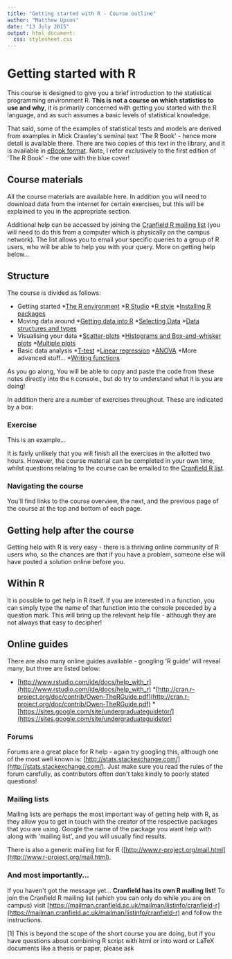 ```yaml
---
title: "Getting started with R - Course outline"
author: "Matthew Upson"
date: "13 July 2015"
output: html_document:
  css: stylesheet.css
---
```



# Getting started with R

This course is designed to give you a brief introduction to the statistical programming environment R. <b>This is not a course on which statistics to use and why</b>, it is primarily concerned with getting you started with the R language, and as such assumes a basic levels of statistical knowledge.

That said, some of the examples of statistical tests and models are derived from examples in Mick Crawley's seminal text 'The R Book' - hence more detail is available there. There are two copies of this text in the library, and it is available in <a href="https://unicorn.dmz.cranfield.ac.uk/uhtbin/cgisirsi/?ps=UKq22B28cB/CRANFIELD/175830315/2/1000">eBook format</a>. Note, I refer exclusively to the first edition of 'The R Book' - the one with the blue cover!

## Course materials

All the course materials are available here. In addition you will need to download data from the internet for certain exercises, but this will be explained to you in the appropriate section.

Additional help can be accessed by joining the [Cranfield R mailing list](https://mailman.cranfield.ac.uk/mailman/listinfo/cranfield-r) (you will need to do this from a computer which is physically on the campus network). The list allows you to email your specific queries to a group of R users, who will be able to help you with your query. More on getting help below...

## Structure

The course is divided as follows:

* Getting started
  *[The R environment](R_environment.html)
  *[R Studio](RStudio.html)
  *[R style](r_style_guide.html)
  *[Installing R packages](installing_R_packages.html)
* Moving data around
  *[Getting data into R](getting_data_into_R.html)
  *[Selecting Data](selecting_data.html)
  *[Data structures and types](data_structures.html)
* Visualising your data
  *[Scatter-plots](scatterplots.html)
  *[Histograms and Box-and-whisker plots](histograms.html)
  *[Multiple plots](multiple_plots.html)
* Basic data analysis
  *[T-test](t-test.html)
  *[Linear regression](regression.html)
  *[ANOVA](ANOVA.html)
*More advanced stuff...
  *[Writing functions](writing_functions.html)

As you go along, You will be able to copy and paste the code from these notes directly into the `R` console., but do try to understand what it is you are doing! 

 In addition there are a number of exercises throughout. These are indicated by a box:

### Exercise

This is an example...

It is fairly unlikely that you will finish all the exercises in the allotted two hours. However, the course material can be completed in your own time, whilst questions relating to the course can be emailed to the [Cranfield R list](https://mailman.cranfield.ac.uk/mailman/listinfo/cranfield-r).

### Navigating the course

You'll find links to the course overview, the next, and the previous page of the course at the top and bottom of each page.

## Getting help after the course

Getting help with R is very easy - there is a thriving online community of R users who, so the chances are that if you have a problem, someone else will have posted a solution online before you.

## Within R

It is possible to get help in R itself. If you are interested in a function, you can simply type the name of that function into the console preceded by a question mark. This will bring up the relevant help file - although they are not always that easy to decipher!

## Online guides

There are also many online guides available - googling 'R guide' will reveal many, but three are listed below:

* [http://www.rstudio.com/ide/docs/help_with_r](http://www.rstudio.com/ide/docs/help_with_r)
*[http://cran.r-project.org/doc/contrib/Owen-TheRGuide.pdf](http://cran.r-project.org/doc/contrib/Owen-TheRGuide.pdf)
*[https://sites.google.com/site/undergraduateguidetor/](https://sites.google.com/site/undergraduateguidetor)

### Forums

Forums are a great place for R help - again try googling this, although one of the most well known is: [http://stats.stackexchange.com/](http://stats.stackexchange.com/). Just make sure you read the rules of the forum carefully, as contributors often don't take kindly to poorly stated questions!

### Mailing lists

Mailing lists are perhaps the most important way of getting help with R, as they allow you to get in touch with the creator of the respective packages that you are using. Google the name of the package you want help with along with 'mailing list', and you will usually find results.

There is also a generic mailing list for R ([http://www.r-project.org/mail.html](http://www.r-project.org/mail.html).

### And most importantly...

If you haven't got the message yet... **Cranfield has its own R mailing list!** To join the Cranfield R mailing list (which you can only do while you are on campus) visit [https://mailman.cranfield.ac.uk/mailman/listinfo/cranfield-r](https://mailman.cranfield.ac.uk/mailman/listinfo/cranfield-r) and follow the instructions.

[1] This is beyond the scope of the short course you are doing, but if you have questions about combining R script with html or into word or LaTeX documents like a thesis or paper, please ask